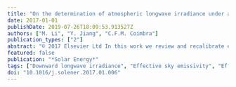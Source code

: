 ```yaml
---
title: "On the determination of atmospheric longwave irradiance under all-sky conditions"
date: 2017-01-01
publishDate: 2019-07-26T18:09:53.913527Z
authors: ["M. Li", "Y. Jiang", "C.F.M. Coimbra"]
publication_types: ["2"]
abstract: "© 2017 Elsevier Ltd In this work we review and recalibrate existing models, and present a novel comprehensive model for estimation of the downward atmospheric longwave (LW) radiation for clear and cloudy sky conditions. LW radiation is an essential component of thermal balances in the atmosphere, playing also a substantial role in the design and operation of solar power plants. Unlike solar irradiance, LW irradiance is not measured routinely by meteorological or solar irradiance sensor networks. In most cases, it must be calculated indirectly from meteorological variables using simple parametric models. Under clear skies, fifteen parametric models for calculating LW irradiance are compared and recalibrated. All models achieve higher accuracy after grid search recalibration, and we show that many of the previously proposed LW models collapse into only a few different families of models. A recalibrated Brunt-family model is recommended for future use due to its simplicity and high accuracy (rRMSE = 4.37%). To account for the difference in nighttime and daytime clear-sky emissivities, nighttime and daytime Brunt-type models are proposed. Under all sky conditions, the information of clouds is represented by cloud cover fraction (CF) or cloud modification factor (CMF, available only during daytime). Three parametric models proposed in the bibliography are compared and calibrated, and a new model is proposed to account for the alternation of vertical atmosphere profile by clouds. The proposed all-sky model has 3.8–31.8% lower RMSEs than the other three recalibrated models. If GHI irradiance measurements are available, using CMF as a parameter yields 7.5% lower RMSEs than using CF. For different applications that require LW information during daytime and/or nighttime, coefficients of the proposed models are corrected for diurnal and nocturnal use."
featured: false
publication: "*Solar Energy*"
tags: ["Downward longwave irradiance", "Effective sky emissivity", "Effective sky temperature", "Parametric modeling"]
doi: "10.1016/j.solener.2017.01.006"
---
```


